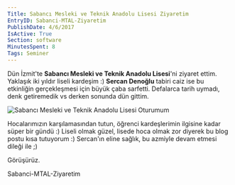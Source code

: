 ```yaml
---
Title: Sabancı Mesleki ve Teknik Anadolu Lisesi Ziyaretim
EntryID: Sabanci-MTAL-Ziyaretim
PublishDate: 4/6/2017
IsActive: True
Section: software
MinutesSpent: 8
Tags: Seminer
---
```

Dün İzmit'te **Sabancı Mesleki ve Teknik Anadolu Lisesi**'ni ziyaret ettim. Yaklaşık iki yıldır liseli kardeşim :) **Sercan Denoğlu** tabiri caiz ise bu etkinliğin gerçekleşmesi için büyük çaba sarfetti. Defalarca tarih uymadı, denk getiremedik vs derken sonunda dün gittim.

![Sabancı Mesleki ve Teknik Anadolu Lisesi Oturumum](media/sabanci-meslek.jpg)

Hocalarımızın karşılamasından tutun, öğrenci kardeşlerimin ilgisine kadar süper bir gündü :) Liseli olmak güzel, lisede hoca olmak zor diyerek bu blog postu kısa tutuyorum :) Sercan'ın eline sağlık, bu azmiyle devam etmesi dileği ile ;)

Görüşürüz.

Sabanci-MTAL-Ziyaretim
